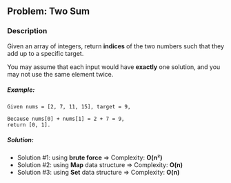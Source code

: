 ## Problem: Two Sum
### Description
Given an array of integers, return **indices** of the two numbers such that they add up to a specific target.

You may assume that each input would have **exactly** one solution, and you may not use the same element twice.

##### Example:
```
Given nums = [2, 7, 11, 15], target = 9,

Because nums[0] + nums[1] = 2 + 7 = 9,
return [0, 1].
```

##### Solution:
* Solution #1: using **brute force** => Complexity: **O(n²)**
*  Solution #2: using **Map** data structure => Complexity: **O(n)**
*  Solution #3: using **Set** data structure => Complexity: **O(n)**
